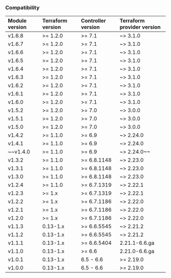 ### Compatibility
Module version | Terraform version | Controller version | Terraform provider version
:--- | :--- | :--- | :---
v1.6.8 | >= 1.2.0 | >= 7.1 | ~> 3.1.0
v1.6.7 | >= 1.2.0 | >= 7.1 | ~> 3.1.0
v1.6.6| >= 1.2.0 | >= 7.1 | ~> 3.1.0
v1.6.5| >= 1.2.0 | >= 7.1 | ~> 3.1.0
v1.6.4| >= 1.2.0 | >= 7.1 | ~> 3.1.0
v1.6.3 | >= 1.2.0 | >= 7.1 | ~> 3.1.0
v1.6.2 | >= 1.2.0 | >= 7.1 | ~> 3.1.0
v1.6.1 | >= 1.2.0 | >= 7.1 | ~> 3.1.0
v1.6.0 | >= 1.2.0 | >= 7.1 | ~> 3.1.0
v1.5.2 | >= 1.2.0 | >= 7.0 | ~> 3.0.0
v1.5.1 | >= 1.2.0 | >= 7.0 | ~> 3.0.0
v1.5.0 | >= 1.2.0 | >= 7.0 | ~> 3.0.0
v1.4.2 | >= 1.1.0 | >= 6.9 | ~> 2.24.0
v1.4.1 | >= 1.1.0 | >= 6.9 | ~> 2.24.0
~~v1.4.0 | >= 1.1.0 | >= 6.9 | ~> 2.24.0~~
v1.3.2 | >= 1.1.0 | >= 6.8.1148 | ~> 2.23.0
v1.3.1 | >= 1.1.0 | >= 6.8.1148 | ~> 2.23.0
v1.3.0 | >= 1.1.0 | >= 6.8.1148 | ~> 2.23.0
v1.2.4 | >= 1.1.0 | >= 6.7.1319 | ~> 2.22.1
v1.2.3 | >= 1.x | >= 6.7.1319 | ~> 2.22.1
v1.2.2 | >= 1.x | >= 6.7.1186 | ~> 2.22.0
v1.2.1 | >= 1.x | >= 6.7.1186 | ~> 2.22.0
v1.2.0 | >= 1.x | >= 6.7.1186 | ~> 2.22.0
v1.1.3 | 0.13-1.x | >= 6.6.5545 | ~> 2.21.2
v1.1.2 | 0.13-1.x | >= 6.6.5545 | ~> 2.21.2
v1.1.1 | 0.13-1.x | >= 6.6.5404 | 2.21.1-6.6.ga
v1.1.0 | 0.13-1.x | >= 6.6 | 2.21.0-6.6.ga
v1.0.1 | 0.13-1.x | 6.5 - 6.6 | >= 2.19.0
v1.0.0 | 0.13-1.x | 6.5 - 6.6 | >= 2.19.0